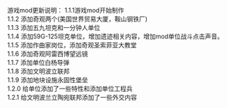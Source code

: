 游戏mod更新说明：
1.1.1游戏mod开始制作  
1.1.2 添加奇观两个(美国世界贸易大厦，鞍山钢铁厂)  
1.1.3 添加五九坦克和一分钟人单位  
1.1.4 添加59G-125坦克单位，增加遗迹相关内容，增加mod单位战斗点击声音。 
1.1.5 添加作曲家岗位，添加奇观圣索菲亚大教堂  
1.1.6 添加奇观阿雷西博望远镜  
1.1.7 添加单位白杨导弹   
1.1.8 添加文明波立联邦  
1.1.9 添加地块设施永固性堡垒  
1.2.0 给单位添加了一些特性和添加单位工程兵  
1.2.1 给文明波兰立陶宛联邦添加了一些外交内容
            
